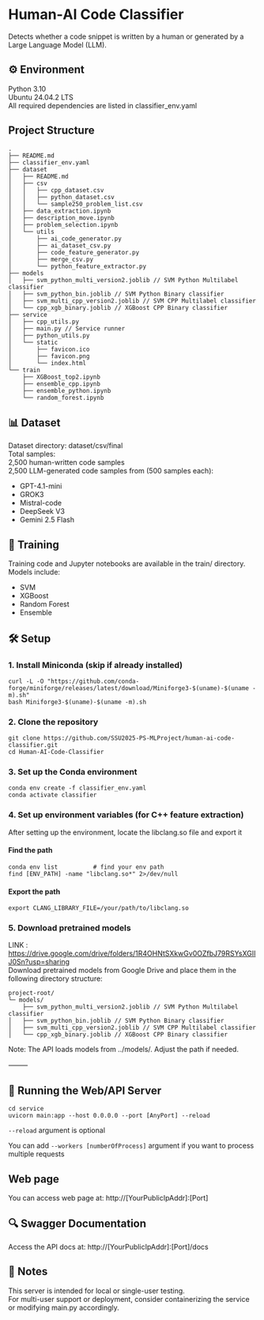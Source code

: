 # Human‑AI Code Classifier

Detects whether a code snippet is written by a human or generated by a Large Language Model (LLM).

## ⚙️ Environment
Python 3.10  
Ubuntu 24.04.2 LTS  
All required dependencies are listed in classifier_env.yaml

## Project Structure
```text
.
├── README.md
├── classifier_env.yaml
├── dataset
│   ├── README.md
│   ├── csv
│   │   ├── cpp_dataset.csv
│   │   ├── python_dataset.csv
│   │   └── sample250_problem_list.csv
│   ├── data_extraction.ipynb
│   ├── description_move.ipynb
│   ├── problem_selection.ipynb
│   └── utils
│       ├── ai_code_generator.py
│       ├── ai_dataset_csv.py
│       ├── code_feature_generator.py
│       ├── merge_csv.py
│       └── python_feature_extractor.py
├── models
│   ├── svm_python_multi_version2.joblib // SVM Python Multilabel classifier
│   ├── svm_python_bin.joblib // SVM Python Binary classifier
│   ├── svm_multi_cpp_version2.joblib // SVM CPP Multilabel classifier
│   └── cpp_xgb_binary.joblib // XGBoost CPP Binary classifier
├── service
│   ├── cpp_utils.py
│   ├── main.py // Service runner
│   ├── python_utils.py
│   └── static
│       ├── favicon.ico
│       ├── favicon.png
│       └── index.html
└── train
    ├── XGBoost_top2.ipynb
    ├── ensemble_cpp.ipynb
    ├── ensemble_python.ipynb
    └── random_forest.ipynb
```

## 📊 Dataset
Dataset directory: dataset/csv/final  
Total samples:  
2,500 human-written code samples  
2,500 LLM-generated code samples from (500 samples each): 
- GPT-4.1-mini
- GROK3
- Mistral-code
- DeepSeek V3
- Gemini 2.5 Flash

## 🧠 Training

Training code and Jupyter notebooks are available in the train/ directory.
Models include:  
- SVM
- XGBoost
- Random Forest
- Ensemble

## 🛠️ Setup

### 1. Install Miniconda (skip if already installed)

```
curl -L -O "https://github.com/conda-forge/miniforge/releases/latest/download/Miniforge3-$(uname)-$(uname -m).sh"
bash Miniforge3-$(uname)-$(uname -m).sh
```

### 2. Clone the repository

```
git clone https://github.com/SSU2025-PS-MLProject/human-ai-code-classifier.git
cd Human-AI-Code-Classifier
```

### 3. Set up the Conda environment

```
conda env create -f classifier_env.yaml
conda activate classifier
```

### 4. Set up environment variables (for C++ feature extraction)

After setting up the environment, locate the libclang.so file and export it

#### Find the path
```
conda env list          # find your env path
find [ENV_PATH] -name "libclang.so*" 2>/dev/null
```

#### Export the path
```
export CLANG_LIBRARY_FILE=/your/path/to/libclang.so
```

### 5. Download pretrained models
LINK : https://drive.google.com/drive/folders/1R4OHNtSXkwGv0OZfbJ79RSYsXGIIJ0Sn?usp=sharing  
Download pretrained models from Google Drive and place them in the following directory structure:
```
project-root/
└─ models/
    ├── svm_python_multi_version2.joblib // SVM Python Multilabel classifier
│   ├── svm_python_bin.joblib // SVM Python Binary classifier
│   ├── svm_multi_cpp_version2.joblib // SVM CPP Multilabel classifier
│   └── cpp_xgb_binary.joblib // XGBoost CPP Binary classifier
```
Note: The API loads models from ../models/. Adjust the path if needed.

⸻

## 🚀 Running the Web/API Server

```
cd service
uvicorn main:app --host 0.0.0.0 --port [AnyPort] --reload
```
`--reload` argument is optional

You can add `--workers [numberOfProcess]` argument if you want to process multiple requests

## Web page
You can access web page at: http://[YourPublicIpAddr]:[Port]

## 🔍 Swagger Documentation

Access the API docs at: http://[YourPublicIpAddr]:[Port]/docs

## 📝 Notes
This server is intended for local or single-user testing.  
For multi-user support or deployment, consider containerizing the service or modifying main.py accordingly.  
